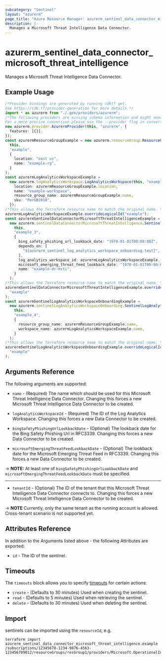 ```yaml
---
subcategory: "Sentinel"
layout: "azurerm"
page_title: "Azure Resource Manager: azurerm_sentinel_data_connector_microsoft_threat_intelligence"
description: |-
  Manages a Microsoft Threat Intelligence Data Connector.
---
```


# azurerm\_sentinel\_data\_connector\_microsoft\_threat\_intelligence

Manages a Microsoft Threat Intelligence Data Connector.

## Example Usage

```typescript
/*Provider bindings are generated by running cdktf get.
See https://cdk.tf/provider-generation for more details.*/
import * as azurerm from "./.gen/providers/azurerm";
/*The following providers are missing schema information and might need manual adjustments to synthesize correctly: azurerm.
For a more precise conversion please use the --provider flag in convert.*/
new azurerm.provider.AzurermProvider(this, "azurerm", {
  features: [{}],
});
const azurermResourceGroupExample = new azurerm.resourceGroup.ResourceGroup(
  this,
  "example",
  {
    location: "east us",
    name: "example-rg",
  }
);
const azurermLogAnalyticsWorkspaceExample =
  new azurerm.logAnalyticsWorkspace.LogAnalyticsWorkspace(this, "example_2", {
    location: azurermResourceGroupExample.location,
    name: "example-workspace",
    resource_group_name: azurermResourceGroupExample.name,
    sku: "PerGB2018",
  });
/*This allows the Terraform resource name to match the original name. You can remove the call if you don't need them to match.*/
azurermLogAnalyticsWorkspaceExample.overrideLogicalId("example");
const azurermSentinelDataConnectorMicrosoftThreatIntelligenceExample =
  new azurerm.sentinelDataConnectorMicrosoftThreatIntelligence.SentinelDataConnectorMicrosoftThreatIntelligence(
    this,
    "example_3",
    {
      bing_safety_phishing_url_lookback_date: "1970-01-01T00:00:00Z",
      depends_on: [
        "${azurerm_sentinel_log_analytics_workspace_onboarding.test}",
      ],
      log_analytics_workspace_id: azurermLogAnalyticsWorkspaceExample.id,
      microsoft_emerging_threat_feed_lookback_date: "1970-01-01T00:00:00Z",
      name: "example-dc-msti",
    }
  );
/*This allows the Terraform resource name to match the original name. You can remove the call if you don't need them to match.*/
azurermSentinelDataConnectorMicrosoftThreatIntelligenceExample.overrideLogicalId(
  "example"
);
const azurermSentinelLogAnalyticsWorkspaceOnboardingExample =
  new azurerm.sentinelLogAnalyticsWorkspaceOnboarding.SentinelLogAnalyticsWorkspaceOnboarding(
    this,
    "example_4",
    {
      resource_group_name: azurermResourceGroupExample.name,
      workspace_name: azurermLogAnalyticsWorkspaceExample.name,
    }
  );
/*This allows the Terraform resource name to match the original name. You can remove the call if you don't need them to match.*/
azurermSentinelLogAnalyticsWorkspaceOnboardingExample.overrideLogicalId(
  "example"
);

```

## Arguments Reference

The following arguments are supported:

*   `name` - (Required) The name which should be used for this Microsoft Threat Intelligence Data Connector. Changing this forces a new Microsoft Threat Intelligence Data Connector to be created.

*   `logAnalyticsWorkspaceId` - (Required) The ID of the Log Analytics Workspace. Changing this forces a new Data Connector to be created.

*   `bingSafetyPhishingUrlLookbackDate` - (Optional) The lookback date for the Bing Safety Phishing Url in RFC3339. Changing this forces a new Data Connector to be created.

*   `microsoftEmergingThreatFeedLookbackDate` - (Optional) The lookback date for the Microsoft Emerging Threat Feed in RFC3339. Changing this forces a new Data Connector to be created.

\-> **NOTE:** At least one of `bingSafetyPhishingUrlLookbackDate` and `microsoftEmergingThreatFeedLookbackDate` must be specified.

***

* `tenantId` - (Optional) The ID of the tenant that this Microsoft Threat Intelligence Data Connector connects to. Changing this forces a new Microsoft Threat Intelligence Data Connector to be created.

\-> **NOTE** Currently, only the same tenant as the running account is allowed. Cross-tenant scenario is not supported yet.

## Attributes Reference

In addition to the Arguments listed above - the following Attributes are exported:

* `id` - The ID of the sentinel.

## Timeouts

The `timeouts` block allows you to specify [timeouts](https://www.terraform.io/language/resources/syntax#operation-timeouts) for certain actions:

* `create` - (Defaults to 30 minutes) Used when creating the sentinel.
* `read` - (Defaults to 5 minutes) Used when retrieving the sentinel.
* `delete` - (Defaults to 30 minutes) Used when deleting the sentinel.

## Import

sentinels can be imported using the `resourceId`, e.g.

```shell
terraform import azurerm_sentinel_data_connector_microsoft_threat_intelligence.example /subscriptions/12345678-1234-9876-4563-123456789012/resourceGroups/resGroup1/providers/Microsoft.OperationalInsights/workspaces/workspace1/providers/Microsoft.SecurityInsights/dataConnectors/dc1
```
